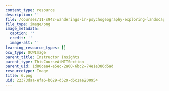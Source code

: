 ```yaml
---
content_type: resource
description: ''
file: /courses/11-s942-wanderings-in-psychogeography-exploring-landscapes-of-history-biography-memory-culture-nature-poetry-surreality-fantasy-and-madness-fall-2020/22373daaefa6b629d529d5c1ae200954_6.png
file_type: image/png
image_metadata:
  caption: ''
  credit: ''
  image-alt: ''
learning_resource_types: []
ocw_type: OCWImage
parent_title: Instructor Insights
parent_type: ThisCourseAtMITSection
parent_uid: 1d80cea4-e5ec-2a00-6bc2-74e1e386d5ad
resourcetype: Image
title: 6.png
uid: 22373daa-efa6-b629-d529-d5c1ae200954
---
```

